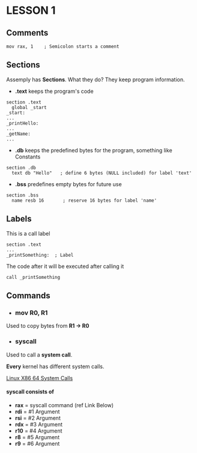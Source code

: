 # LESSON 1

## Comments
```assemply
mov rax, 1    ; Semicolon starts a comment
```

## Sections
Assemply has **Sections**. What they do? They keep program information.

- **.text** keeps the program's code
```assemply
section .text
  global _start
_start:
...
_printHello:
...
_getName:
...
```

- **.db** keeps the predefined bytes for the program, something like Constants
```assemply
section .db
  text db "Hello"   ; define 6 bytes (NULL included) for label 'text'
```
- **.bss** predefines empty bytes for future use
```assemply
section .bss
  name resb 16       ; reserve 16 bytes for label 'name'
```

## Labels
This is a call label
```assemply
section .text
...
_printSomething:  ; Label
```
The code after it will be executed after calling it
```assemply
call _printSomething
```

## Commands
- ### mov R0, R1
Used to copy bytes from **R1 &rarr; R0**
- ### syscall
Used to call a **system call**.

**Every** kernel has different system calls.

[Linux X86 64 System Calls](http://blog.rchapman.org/posts/Linux_System_Call_Table_for_x86_64/)

#### syscall consists of
- **rax** = syscall command (ref Link Below)
- **rdi** = #1 Argument
- **rsi** = #2 Argument
- **rdx** = #3 Argument
- **r10** = #4 Argument
- **r8** = #5 Argument
- **r9** = #6 Argument
